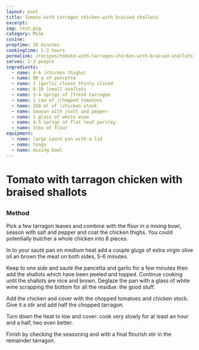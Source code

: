 ```yaml
---
layout: post
title: Tomato with tarragon chicken with braised shallots
excerpt:
img: test.png
category: Mine
cusine: 
preptime: 10 minutes
cookingtime: 1-2 hours
permalink: /recipes/tomato-with-tarragon-chicken-with-braised-shallots
serves: 2-3 people
ingredients:
  - name: 4-6 |chicken thighs|
  - name: 80 g of pancetta
  - name: 2 |garlic cloves thinly sliced
  - name: 8-10 |small shallots
  - name: 3-4 sprigs of |fresh tarragon
  - name: 1 can of |chopped tomatoes 
  - name: 250 ml of |chicken stock
  - name: Season with |salt and pepper
  - name: 1 glass of white wine
  - name: 4-5 sprigs of flat leaf parsley
  - name: 1tbs of flour  
equipment:
  - name: large sauté pan with a lid
  - name: tongs
  - name: mixing bowl
---
```

# Tomato with tarragon chicken with braised shallots

## 


### Method

Pick a few tarragon leaves and combine with the flour in a mixing bowl, season with salt and pepper and coat the chicken thighs. You could potentially butcher a whole chicken into 8 pieces.

In to your sauté pan on medium heat add a couple glugs of extra virgin olive oil an brown the meat on both sides, 5-6 minutes.

Keep to one side and sauté the pancetta and garlic for a few minutes then add the shallots which have been peeled and topped. Continue cooking until the shallots are nice and brown. Deglaze the pan with a glass of white wine scrapping the bottom for all the residue: the good stuff.

Add the chicken and cover with the chopped tomatoes and chicken stock. Give it a stir and add half the chopped tarragon.

Turn down the heat to low and cover: cook very slowly for at least an hour and a half, two even better. 

Finish by checking the seasoning and with a final flourish stir in the remainder tarragon.